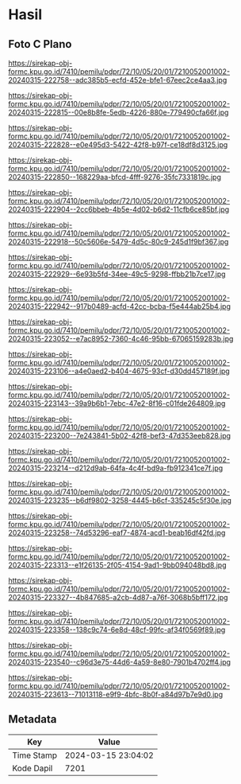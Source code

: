 # Hasil

## Foto C Plano

https://sirekap-obj-formc.kpu.go.id/7410/pemilu/pdpr/72/10/05/20/01/7210052001002-20240315-222758--adc385b5-ecfd-452e-bfe1-67eec2ce4aa3.jpg

https://sirekap-obj-formc.kpu.go.id/7410/pemilu/pdpr/72/10/05/20/01/7210052001002-20240315-222815--00e8b8fe-5edb-4226-880e-779490cfa66f.jpg

https://sirekap-obj-formc.kpu.go.id/7410/pemilu/pdpr/72/10/05/20/01/7210052001002-20240315-222828--e0e495d3-5422-42f8-b97f-ce18df8d3125.jpg

https://sirekap-obj-formc.kpu.go.id/7410/pemilu/pdpr/72/10/05/20/01/7210052001002-20240315-222850--168229aa-bfcd-4fff-9276-35fc7331819c.jpg

https://sirekap-obj-formc.kpu.go.id/7410/pemilu/pdpr/72/10/05/20/01/7210052001002-20240315-222904--2cc6bbeb-4b5e-4d02-b6d2-11cfb6ce85bf.jpg

https://sirekap-obj-formc.kpu.go.id/7410/pemilu/pdpr/72/10/05/20/01/7210052001002-20240315-222918--50c5606e-5479-4d5c-80c9-245d1f9bf367.jpg

https://sirekap-obj-formc.kpu.go.id/7410/pemilu/pdpr/72/10/05/20/01/7210052001002-20240315-222929--6e93b5fd-34ee-49c5-9298-ffbb21b7ce17.jpg

https://sirekap-obj-formc.kpu.go.id/7410/pemilu/pdpr/72/10/05/20/01/7210052001002-20240315-222942--917b0489-acfd-42cc-bcba-f5e444ab25b4.jpg

https://sirekap-obj-formc.kpu.go.id/7410/pemilu/pdpr/72/10/05/20/01/7210052001002-20240315-223052--e7ac8952-7360-4c46-95bb-67065159283b.jpg

https://sirekap-obj-formc.kpu.go.id/7410/pemilu/pdpr/72/10/05/20/01/7210052001002-20240315-223106--a4e0aed2-b404-4675-93cf-d30dd457189f.jpg

https://sirekap-obj-formc.kpu.go.id/7410/pemilu/pdpr/72/10/05/20/01/7210052001002-20240315-223143--39a9b6b1-7ebc-47e2-8f16-c01fde264809.jpg

https://sirekap-obj-formc.kpu.go.id/7410/pemilu/pdpr/72/10/05/20/01/7210052001002-20240315-223200--7e243841-5b02-42f8-bef3-47d353eeb828.jpg

https://sirekap-obj-formc.kpu.go.id/7410/pemilu/pdpr/72/10/05/20/01/7210052001002-20240315-223214--d212d9ab-64fa-4c4f-bd9a-fb912341ce7f.jpg

https://sirekap-obj-formc.kpu.go.id/7410/pemilu/pdpr/72/10/05/20/01/7210052001002-20240315-223235--b6df9802-3258-4445-b6cf-335245c5f30e.jpg

https://sirekap-obj-formc.kpu.go.id/7410/pemilu/pdpr/72/10/05/20/01/7210052001002-20240315-223258--74d53296-eaf7-4874-acd1-beab16df42fd.jpg

https://sirekap-obj-formc.kpu.go.id/7410/pemilu/pdpr/72/10/05/20/01/7210052001002-20240315-223313--e1f26135-2f05-4154-9ad1-9bb094048bd8.jpg

https://sirekap-obj-formc.kpu.go.id/7410/pemilu/pdpr/72/10/05/20/01/7210052001002-20240315-223327--4b847685-a2cb-4d87-a76f-3068b5bff172.jpg

https://sirekap-obj-formc.kpu.go.id/7410/pemilu/pdpr/72/10/05/20/01/7210052001002-20240315-223358--138c9c74-6e8d-48cf-99fc-af34f0569f89.jpg

https://sirekap-obj-formc.kpu.go.id/7410/pemilu/pdpr/72/10/05/20/01/7210052001002-20240315-223540--c96d3e75-44d6-4a59-8e80-7901b4702ff4.jpg

https://sirekap-obj-formc.kpu.go.id/7410/pemilu/pdpr/72/10/05/20/01/7210052001002-20240315-223613--71013118-e9f9-4bfc-8b0f-a84d97b7e9d0.jpg


## Metadata

| Key        | Value               |
| ---------- | ------------------- |
| Time Stamp | 2024-03-15 23:04:02 |
| Kode Dapil | 7201                |



